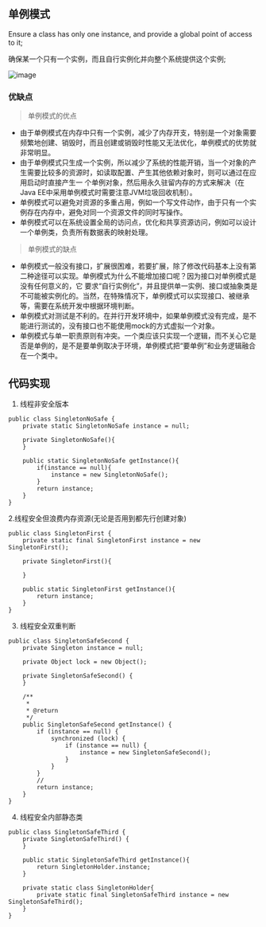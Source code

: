 ## 单例模式
Ensure a class has only one instance, and provide a global point of access to it;

确保某一个只有一个实例，而且自行实例化并向整个系统提供这个实例;

![image](/images/singleton.png)

### 优缺点

>单例模式的优点
+ 由于单例模式在内存中只有一个实例，减少了内存开支，特别是一个对象需要频繁地创建、销毁时，而且创建或销毁时性能又无法优化，单例模式的优势就非常明显。
+ 由于单例模式只生成一个实例，所以减少了系统的性能开销，当一个对象的产生需要比较多的资源时，如读取配置、产生其他依赖对象时，则可以通过在应用启动时直接产生一
个单例对象，然后用永久驻留内存的方式来解决（在Java EE中采用单例模式时需要注意JVM垃圾回收机制）。
+ 单例模式可以避免对资源的多重占用，例如一个写文件动作，由于只有一个实例存在内存中，避免对同一个资源文件的同时写操作。
+ 单例模式可以在系统设置全局的访问点，优化和共享资源访问，例如可以设计一个单例类，负责所有数据表的映射处理。

>单例模式的缺点
+ 单例模式一般没有接口，扩展很困难，若要扩展，除了修改代码基本上没有第二种途径可以实现。单例模式为什么不能增加接口呢？因为接口对单例模式是没有任何意义的，它
要求“自行实例化”，并且提供单一实例、接口或抽象类是不可能被实例化的。当然，在特殊情况下，单例模式可以实现接口、被继承等，需要在系统开发中根据环境判断。
+ 单例模式对测试是不利的。在并行开发环境中，如果单例模式没有完成，是不能进行测试的，没有接口也不能使用mock的方式虚拟一个对象。
+ 单例模式与单一职责原则有冲突。一个类应该只实现一个逻辑，而不关心它是否是单例的，是不是要单例取决于环境，单例模式把“要单例”和业务逻辑融合在一个类中。

## 代码实现

1. 线程非安全版本

```
public class SingletonNoSafe {
    private static SingletonNoSafe instance = null;

    private SingletonNoSafe(){
    }

    public static SingletonNoSafe getInstance(){
        if(instance == null){
            instance = new SingletonNoSafe();
        }
        return instance;
    }
}
```
2.线程安全但浪费内存资源(无论是否用到都先行创建对象)

```
public class SingletonFirst {
    private static final SingletonFirst instance = new SingletonFirst();
    
    private SingletonFirst(){
        
    }
    
    public static SingletonFirst getInstance(){
        return instance;
    }
}
```

3. 线程安全双重判断

```
public class SingletonSafeSecond {
    private Singleton instance = null;

    private Object lock = new Object();

    private SingletonSafeSecond() {
    }

    /**
     * 
     * @return
     */
    public SingletonSafeSecond getInstance() {
        if (instance == null) {
            synchronized (lock) {
                if (instance == null) {
                    instance = new SingletonSafeSecond();
                }
            }
        }
        //
        return instance;
    }
}
```

4. 线程安全内部静态类

```
public class SingletonSafeThird {
    private SingletonSafeThird() {
    }
    
    public static SingletonSafeThird getInstance(){
        return SingletonHolder.instance;
    }
    
    private static class SingletonHolder{
        private static final SingletonSafeThird instance = new SingletonSafeThird(); 
    }
}
```

